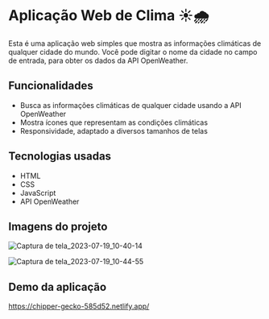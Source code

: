 # Aplicação Web de Clima ☀️🌧️

Esta é uma aplicação web simples que mostra as informações climáticas de qualquer cidade do mundo. Você pode digitar o nome da cidade no campo de entrada, para obter os dados da API OpenWeather.

## Funcionalidades

- Busca as informações climáticas de qualquer cidade usando a API OpenWeather
- Mostra ícones que representam as condições climáticas
- Responsividade, adaptado a diversos tamanhos de telas

## Tecnologias usadas

- HTML
- CSS
- JavaScript
- API OpenWeather

## Imagens do projeto

![Captura de tela_2023-07-19_10-40-14](https://github.com/Carlos-000/Weather/assets/139983395/2002f2d1-9d12-47e2-926a-5978647a4920)

![Captura de tela_2023-07-19_10-44-55](https://github.com/Carlos-000/Weather/assets/139983395/d8079033-acb7-4c41-8105-726ee9d5ca52)

## Demo da aplicação

https://chipper-gecko-585d52.netlify.app/

